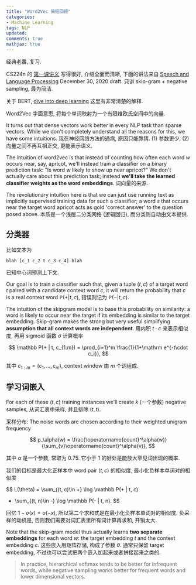 ```yaml
---
title: "Word2Vec 简短回顾"
categories: 
- Machine Learning
tags: NLP
updated: 
comments: true
mathjax: true
---
```


经典老番, 复习. 

CS224n 的 [第一课讲义](https://web.stanford.edu/class/archive/cs/cs224n/cs224n.1204/readings/cs224n-2019-notes01-wordvecs1.pdf) 写得很好, 介绍全面而清晰, 下面的讲法来自 [Speech and Language Processing](https://web.stanford.edu/~jurafsky/slp3/) December 30, 2020 draft. 只讲 skip-gram + negative sampling, 最为简洁.

关于 BERT, [dive into deep learning](http://gluon.ai/chapter_natural-language-processing-pretraining/bert.html) 这里有非常清楚的解释.

<!-- more -->

Word2Vec 字面意思, 将每个单词映射为一个有限维欧氏空间中的向量.

It turns out that dense vectors work better in every NLP task than sparse vectors. While we don't completely understand all the reasons for this, we have some intuitions. 现在神经网络方法的通病, 原因只能靠猜. (1) 参数更少, (2) 向量之间不再互相正交, 更能表示语义.

The intuition of word2vec is that instead of counting how often each word $w$ occurs near, say, apricot, we'll instead train a classifier on a binary prediction task: "Is word $w$ likely to show up near apricot?" We don't actually care about this prediction task; instead **we'll take the learned classifier weights as the word embeddings**. 词向量的来源.

The revolutionary intuition here is that we can just use running text as implicitly supervised training data for such a classifier; a word $s$ that occurs near the target word apricot acts as gold 'correct answer' to the question posed above. 本质是一个浅层二分类网络 (逻辑回归), 而分类则自动由文本提供.

## 分类器

比如文本为

```
blah [c_1 c_2 t c_3 c_4] blah
```

已知中心词预测上下文.

Our goal is to train a classifier such that, given a tuple $(t, c)$ of a target word $t$ paired with a candidate context word $c$, it will return the probability that $c$ is a real context word $\mathbb P(+ \vert t, c)$, 错误则记为 $\mathbb P(- \vert t, c)$.

The intuition of the skipgram model is to base this probability on similarity: a word is likely to occur near the target if its embedding is similar to the target embedding. Skip-gram makes the strong but very useful simplifying **assumption that all context words are independent**. 用内积 $t\cdot c$ 来表示相似度, 再用 sigmoid 函数 $\sigma$ 计算概率

$$
\mathbb P(+ | t, c_{1:m}) = \prod_{i=1}^m \frac{1}{1+\mathrm e^{-t\cdot c_i}},
$$

其中 $c_{1:m} = (c_1, \dots, c_m)$, context window 由 $m$ 个词组成. 

## 学习词嵌入

For each of these $(t,c)$ training instances we'll create $k$ (一个参数) negative samples, 从词汇表中采样, 并且排除 $(t, t)$. 

采样分布: The noise words are chosen according to their weighted unigram frequency 

$$
p_\alpha(w) = \frac{\operatorname{count}^\alpha(w)}
{\sum_{v}\operatorname{count}^\alpha(v)},
$$

其中 $\alpha$ 是一个参数, 常取为 0.75. 它小于 1 的好处是能放大罕见词出现的概率.

我们的目标是最大化正样本中 word pair $(t, c)$ 的相似度, 最小化负样本单词对的相似度

$$
L(\theta) = \sum_{(t, c)\in +} \log \mathbb P(+ | t, c) 
+ \sum_{(t, n)\in -} \log \mathbb P(- | t, n).
$$

回忆 $1 - \sigma(x) = \sigma(-x)$, 所以第二个求和式是在最小化负样本单词对的相似度. 负采样的动机是, 否则我们需要对词汇表里所有词计算再求和, 开销太大.

Note that the skip-gram model thus actually learns **two separate embeddings** for each word $w$: the target embedding $t$ and the context embedding $c$. 这些嵌入用矩阵存储, 构成了参数 $\theta$. 通常只保留 target embedding, 不过也可以尝试把两个嵌入加起来或者拼接起来之类的.

> In practice, hierarchical softmax tends to be better for infrequent words, while negative sampling works better for frequent words and lower dimensional vectors.